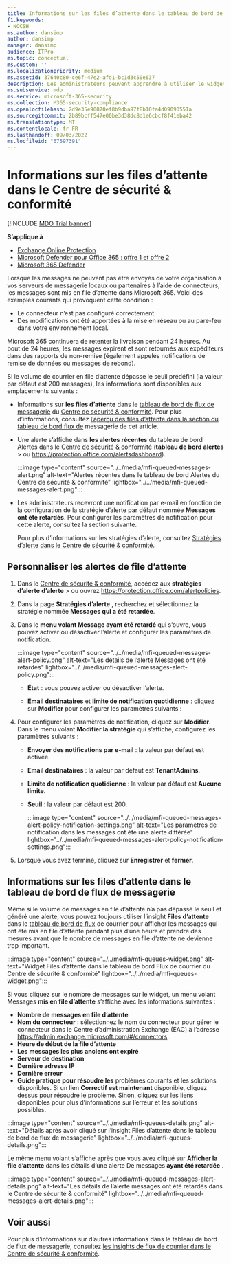 ```yaml
---
title: Informations sur les files d’attente dans le tableau de bord de flux de messagerie
f1.keywords:
- NOCSH
ms.author: dansimp
author: dansimp
manager: dansimp
audience: ITPro
ms.topic: conceptual
ms.custom: ''
ms.localizationpriority: medium
ms.assetid: 37640c80-ce6f-47e2-afd1-bc1d3c50e637
description: Les administrateurs peuvent apprendre à utiliser le widget Files d’attente dans le tableau de bord flux de courrier du Centre de sécurité & conformité pour surveiller les flux de courrier non réussis vers leurs organisations locales ou partenaires sur les connecteurs sortants.
ms.subservice: mdo
ms.service: microsoft-365-security
ms.collection: M365-security-compliance
ms.openlocfilehash: 2d9e35e90870ef8b9dba97f8b10fa4d09090551a
ms.sourcegitcommit: 2b89bcff547e00be3d38dc8d1e6cbcf8f41eba42
ms.translationtype: MT
ms.contentlocale: fr-FR
ms.lasthandoff: 09/03/2022
ms.locfileid: "67597391"
---
```

# <a name="queues-insight-in-the-security--compliance-center"></a>Informations sur les files d’attente dans le Centre de sécurité & conformité

[!INCLUDE [MDO Trial banner](../includes/mdo-trial-banner.md)]

**S’applique à**
- [Exchange Online Protection](exchange-online-protection-overview.md)
- [Microsoft Defender pour Office 365 : offre 1 et offre 2](defender-for-office-365.md)
- [Microsoft 365 Defender](../defender/microsoft-365-defender.md)

Lorsque les messages ne peuvent pas être envoyés de votre organisation à vos serveurs de messagerie locaux ou partenaires à l’aide de connecteurs, les messages sont mis en file d’attente dans Microsoft 365. Voici des exemples courants qui provoquent cette condition :

- Le connecteur n’est pas configuré correctement.
- Des modifications ont été apportées à la mise en réseau ou au pare-feu dans votre environnement local.

Microsoft 365 continuera de retenter la livraison pendant 24 heures. Au bout de 24 heures, les messages expirent et sont retournés aux expéditeurs dans des rapports de non-remise (également appelés notifications de remise de données ou messages de rebond).

Si le volume de courrier en file d’attente dépasse le seuil prédéfini (la valeur par défaut est 200 messages), les informations sont disponibles aux emplacements suivants :

- Informations sur **les files d’attente** dans le [tableau de bord de flux de messagerie](mail-flow-insights-v2.md) du [Centre de sécurité & conformité](https://protection.office.com). Pour plus d’informations, consultez [l’aperçu des files d’attente dans la section du tableau de bord flux de](#queues-insight-in-the-mail-flow-dashboard) messagerie de cet article.

- Une alerte s’affiche dans **les alertes récentes** du tableau de bord Alertes dans le [Centre de sécurité & conformité](https://protection.office.com) (**tableau de bord** **alertes** \> ou <https://protection.office.com/alertsdashboard>).

  :::image type="content" source="../../media/mfi-queued-messages-alert.png" alt-text="Alertes récentes dans le tableau de bord Alertes du Centre de sécurité & conformité" lightbox="../../media/mfi-queued-messages-alert.png":::

- Les administrateurs recevront une notification par e-mail en fonction de la configuration de la stratégie d’alerte par défaut nommée **Messages ont été retardés**. Pour configurer les paramètres de notification pour cette alerte, consultez la section suivante.

  Pour plus d’informations sur les stratégies d’alerte, consultez [Stratégies d’alerte dans le Centre de sécurité & conformité](../../compliance/alert-policies.md).

## <a name="customize-queue-alerts"></a>Personnaliser les alertes de file d’attente

1. Dans le [Centre de sécurité & conformité](https://protection.office.com), accédez aux **stratégies d’alerte** **d’alerte** \> ou ouvrez <https://protection.office.com/alertpolicies>.

2. Dans la page **Stratégies d’alerte** , recherchez et sélectionnez la stratégie nommée **Messages qui a été retardée**.

3. Dans le **menu volant Message ayant été retardé** qui s’ouvre, vous pouvez activer ou désactiver l’alerte et configurer les paramètres de notification.

   :::image type="content" source="../../media/mfi-queued-messages-alert-policy.png" alt-text="Les détails de l’alerte Messages ont été retardés" lightbox="../../media/mfi-queued-messages-alert-policy.png":::

   - **État** : vous pouvez activer ou désactiver l’alerte.

   - **Email destinataires** et **limite de notification quotidienne** : cliquez sur **Modifier** pour configurer les paramètres suivants :

4. Pour configurer les paramètres de notification, cliquez sur **Modifier**. Dans le menu volant **Modifier la stratégie** qui s’affiche, configurez les paramètres suivants :

   - **Envoyer des notifications par e-mail** : la valeur par défaut est activée.
   - **Email destinataires** : la valeur par défaut est **TenantAdmins**.
   - **Limite de notification quotidienne** : la valeur par défaut est **Aucune limite**.
   - **Seuil** : la valeur par défaut est 200.

     :::image type="content" source="../../media/mfi-queued-messages-alert-policy-notification-settings.png" alt-text="Les paramètres de notification dans les messages ont été une alerte différée" lightbox="../../media/mfi-queued-messages-alert-policy-notification-settings.png":::

5. Lorsque vous avez terminé, cliquez sur **Enregistrer** et **fermer**.

## <a name="queues-insight-in-the-mail-flow-dashboard"></a>Informations sur les files d’attente dans le tableau de bord de flux de messagerie

Même si le volume de messages en file d’attente n’a pas dépassé le seuil et généré une alerte, vous pouvez toujours utiliser l’insight **Files d’attente** dans le [tableau de bord de flux](mail-flow-insights-v2.md) de courrier pour afficher les messages qui ont été mis en file d’attente pendant plus d’une heure et prendre des mesures avant que le nombre de messages en file d’attente ne devienne trop important.

:::image type="content" source="../../media/mfi-queues-widget.png" alt-text="Widget Files d’attente dans le tableau de bord Flux de courrier du Centre de sécurité & conformité" lightbox="../../media/mfi-queues-widget.png":::

Si vous cliquez sur le nombre de messages sur le widget, un menu volant Messages **mis en file d’attente** s’affiche avec les informations suivantes :

- **Nombre de messages en file d’attente**
- **Nom du connecteur** : sélectionnez le nom du connecteur pour gérer le connecteur dans le Centre d’administration Exchange (EAC) à l’adresse <https://admin.exchange.microsoft.com/#/connectors>.
- **Heure de début de la file d’attente**
- **Les messages les plus anciens ont expiré**
- **Serveur de destination**
- **Dernière adresse IP**
- **Dernière erreur**
- **Guide pratique pour résoudre les** problèmes courants et les solutions disponibles. Si un lien **Correctif est maintenant** disponible, cliquez dessus pour résoudre le problème. Sinon, cliquez sur les liens disponibles pour plus d’informations sur l’erreur et les solutions possibles.

:::image type="content" source="../../media/mfi-queues-details.png" alt-text="Détails après avoir cliqué sur l’insight Files d’attente dans le tableau de bord de flux de messagerie" lightbox="../../media/mfi-queues-details.png":::

Le même menu volant s’affiche après que vous avez cliqué sur **Afficher la file d’attente** dans les détails d’une alerte De messages **ayant été retardée** .

:::image type="content" source="../../media/mfi-queued-messages-alert-details.png" alt-text="Les détails de l’alerte messages ont été retardés dans le Centre de sécurité & conformité" lightbox="../../media/mfi-queued-messages-alert-details.png":::

## <a name="see-also"></a>Voir aussi

Pour plus d’informations sur d’autres informations dans le tableau de bord de flux de messagerie, consultez [les insights de flux de courrier dans le Centre de sécurité & conformité](mail-flow-insights-v2.md).
